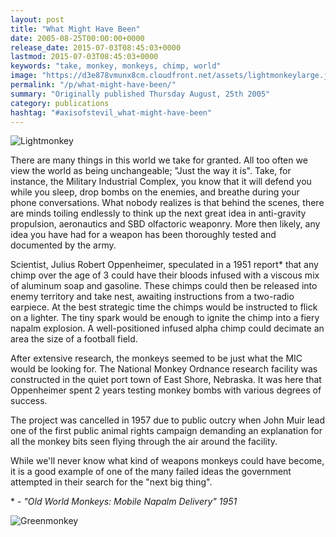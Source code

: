 ```yaml
---
layout: post
title: "What Might Have Been"
date: 2005-08-25T00:00:00+0000
release_date: 2015-07-03T08:45:03+0000
lastmod: 2015-07-03T08:45:03+0000
keywords: "take, monkey, monkeys, chimp, world"
image: "https://d3e878vmunx8cm.cloudfront.net/assets/lightmonkeylarge.jpg"
permalink: "/p/what-might-have-been/"
summary: "Originally published Thursday August, 25th 2005"
category: publications
hashtag: "#axisofstevil_what-might-have-been"
---
```


[id_1]: https://d3e878vmunx8cm.cloudfront.net/assets/lightmonkeylarge.jpg "Lightmonkey"[id_2]: https://d3e878vmunx8cm.cloudfront.net/assets/greenmonkeylarge.jpg "Greenmonkey"![Lightmonkey][id_1]

There are many things in this world we take for granted. All too often we view the world as being unchangeable; "Just the way it is". Take, for instance, the Military Industrial Complex, you know that it will defend you while you sleep, drop bombs on the enemies, and breathe during your phone conversations. What nobody realizes is that behind the scenes, there are minds toiling endlessly to think up the next great idea in anti-gravity propulsion, aeronautics and SBD olfactoric weaponry. More then likely, any idea you have had for a weapon has been thoroughly tested and documented by the army.

Scientist, Julius Robert Oppenheimer, speculated in a 1951 report* that any chimp over the age of 3 could have their bloods infused with a viscous mix of aluminum soap and gasoline. These chimps could then be released into enemy territory and take nest, awaiting instructions from a two-radio earpiece. At the best strategic time the chimps would be instructed to flick on a lighter. The tiny spark would be enough to ignite the chimp into a fiery napalm explosion. A well-positioned infused alpha chimp could decimate an area the size of a football field.

After extensive research, the monkeys seemed to be just what the MIC would be looking for. The National Monkey Ordnance research facility was constructed in the quiet port town of East Shore, Nebraska. It was here that Oppenheimer spent 2 years testing monkey bombs with various degrees of success.

The project was cancelled in 1957 due to public outcry when John Muir lead one of the first public animal rights campaign demanding an explanation for all the monkey bits seen flying through the air around the facility.

While we'll never know what kind of weapons monkeys could have become, it is a good example of one of the many failed ideas the government attempted in their search for the "next big thing".

\* - *"Old World Monkeys: Mobile Napalm Delivery" 1951*

![Greenmonkey][id_2]
